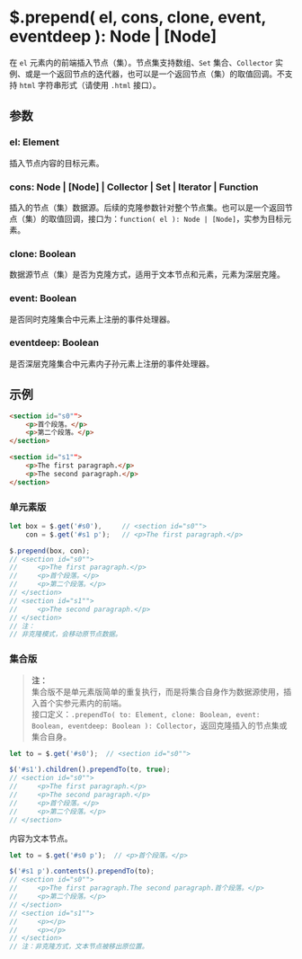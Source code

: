 # $.prepend( el, cons, clone, event, eventdeep ): Node | [Node]

在 `el` 元素内的前端插入节点（集）。节点集支持数组、`Set` 集合、`Collector` 实例、或是一个返回节点的迭代器，也可以是一个返回节点（集）的取值回调。不支持 `html` 字符串形式（请使用 `.html` 接口）。


## 参数

### el: Element

插入节点内容的目标元素。


### cons: Node | [Node] | Collector | Set | Iterator | Function

插入的节点（集）数据源。后续的克隆参数针对整个节点集。也可以是一个返回节点（集）的取值回调，接口为：`function( el ): Node | [Node]`，实参为目标元素。


### clone: Boolean

数据源节点（集）是否为克隆方式，适用于文本节点和元素，元素为深层克隆。


### event: Boolean

是否同时克隆集合中元素上注册的事件处理器。


### eventdeep: Boolean

是否深层克隆集合中元素内子孙元素上注册的事件处理器。


## 示例

```html
<section id="s0"">
    <p>首个段落。</p>
    <p>第二个段落。</p>
</section>

<section id="s1"">
    <p>The first paragraph.</p>
    <p>The second paragraph.</p>
</section>
```


### 单元素版

```js
let box = $.get('#s0'),     // <section id="s0"">
    con = $.get('#s1 p');   // <p>The first paragraph.</p>

$.prepend(box, con);
// <section id="s0"">
//     <p>The first paragraph.</p>
//     <p>首个段落。</p>
//     <p>第二个段落。</p>
// </section>
// <section id="s1"">
//     <p>The second paragraph.</p>
// </section>
// 注：
// 非克隆模式，会移动原节点数据。
```


### 集合版

> **注：**<br>
> 集合版不是单元素版简单的重复执行，而是将集合自身作为数据源使用，插入首个实参元素内的前端。<br>
> 接口定义：`.prependTo( to: Element, clone: Boolean, event: Boolean, eventdeep: Boolean ): Collector`，返回克隆插入的节点集或集合自身。<br>

```js
let to = $.get('#s0');  // <section id="s0"">

$('#s1').children().prependTo(to, true);
// <section id="s0"">
//     <p>The first paragraph.</p>
//     <p>The second paragraph.</p>
//     <p>首个段落。</p>
//     <p>第二个段落。</p>
// </section>
```

内容为文本节点。

```js
let to = $.get('#s0 p');  // <p>首个段落。</p>

$('#s1 p').contents().prependTo(to);
// <section id="s0"">
//     <p>The first paragraph.The second paragraph.首个段落。</p>
//     <p>第二个段落。</p>
// </section>
// <section id="s1"">
//     <p></p>
//     <p></p>
// </section>
// 注：非克隆方式，文本节点被移出原位置。
```
